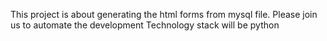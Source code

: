 This project is about generating the html forms from mysql file. Please join us to automate the development
Technology stack will be python 